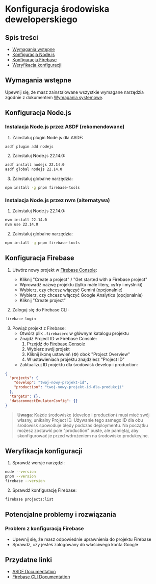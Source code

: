 # Konfiguracja środowiska deweloperskiego

## Spis treści
- [Wymagania wstępne](#wymagania-wstępne)
- [Konfiguracja Node.js](#konfiguracja-nodejs)
- [Konfiguracja Firebase](#konfiguracja-firebase)
- [Weryfikacja konfiguracji](#weryfikacja-konfiguracji)

## Wymagania wstępne

Upewnij się, że masz zainstalowane wszystkie wymagane narzędzia zgodnie z dokumentem [Wymagania systemowe](./01-system-requirements.md).

## Konfiguracja Node.js

### Instalacja Node.js przez ASDF (rekomendowane)

1. Zainstaluj plugin Node.js dla ASDF:
```bash
asdf plugin add nodejs
```

2. Zainstaluj Node.js 22.14.0:
```bash
asdf install nodejs 22.14.0
asdf global nodejs 22.14.0
```

3. Zainstaluj globalne narzędzia:
```bash
npm install -g pnpm firebase-tools
```

### Instalacja Node.js przez nvm (alternatywa)

1. Zainstaluj Node.js 22.14.0:
```bash
nvm install 22.14.0
nvm use 22.14.0
```

2. Zainstaluj globalne narzędzia:
```bash
npm install -g pnpm firebase-tools
```

## Konfiguracja Firebase

1. Utwórz nowy projekt w [Firebase Console](https://console.firebase.google.com/):
   - Kliknij "Create a project" / "Get started with a Firebase project"
   - Wprowadź nazwę projektu (tylko małe litery, cyfry i myślniki)
   - Wybierz, czy chcesz włączyć Gemini (opcjonalnie)
   - Wybierz, czy chcesz włączyć Google Analytics (opcjonalnie)
   - Kliknij "Create project"

2. Zaloguj się do Firebase CLI:
```bash
firebase login
```

3. Powiąż projekt z Firebase:
   - Otwórz plik `.firebaserc` w głównym katalogu projektu
   - Znajdź Project ID w Firebase Console:
     1. Przejdź do [Firebase Console](https://console.firebase.google.com/)
     2. Wybierz swój projekt
     3. Kliknij ikonę ustawień (⚙️) obok "Project Overview"
     4. W ustawieniach projektu znajdziesz "Project ID"
   - Zaktualizuj ID projektu dla środowisk develop i production:
```json
{
  "projects": {
    "develop": "twoj-nowy-projekt-id",
    "production": "twoj-nowy-projekt-id-dla-produkcji"
  },
  "targets": {},
  "dataconnectEmulatorConfig": {}
}
```
   > **Uwaga**: Każde środowisko (develop i production) musi mieć swój własny, unikalny Project ID. Używanie tego samego ID dla obu środowisk spowoduje błędy podczas deploymentu. Na początku możesz zostawić pole "production" puste, ale pamiętaj, aby skonfigurować je przed wdrożeniem na środowisko produkcyjne.

## Weryfikacja konfiguracji

1. Sprawdź wersje narzędzi:
```bash
node --version
pnpm --version
firebase --version
```

2. Sprawdź konfigurację Firebase:
```bash
firebase projects:list
```

## Potencjalne problemy i rozwiązania

### Problem z konfiguracją Firebase
- Upewnij się, że masz odpowiednie uprawnienia do projektu Firebase
- Sprawdź, czy jesteś zalogowany do właściwego konta Google

## Przydatne linki
- [ASDF Documentation](https://asdf-vm.com/guide/getting-started.html)
- [Firebase CLI Documentation](https://firebase.google.com/docs/cli)
